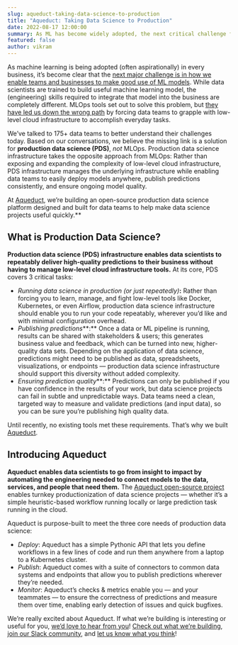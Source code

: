 ```yaml
---
slug: aqueduct-taking-data-science-to-production
title: "Aqueduct: Taking Data Science to Production"
date: 2022-08-17 12:00:00
summary: As ML has become widely adopted, the next critical challenge for data teams is in generating value from data science & machine learning. Production data science infrastructure is the missing link that will enable data science and machine learning to succeed, by abstracting away low-level cloud infrastructure. Aqueduct is the world's first production data science platform; it enables data scientists to run models anywhere, publish predictions everywhere, and ensure prediction quality.
featured: false
author: vikram
---
```

As machine learning is being adopted (often aspirationally) in every business, it’s become clear that the [next major challenge is in how we enable teams and businesses to make good use of ML models](https://www.notion.so/Aqueduct-Taking-Data-Science-to-Production-095c225052824f2aa46fbf35956bc378). While data scientists are trained to build useful machine learning model, the (engineering) skills required to integrate that model into the business are completely different. MLOps tools set out to solve this problem, but [they have led us down the wrong path](https://blog.aqueducthq.com/posts/mlops-right-problem-wrong-solution) by forcing data teams to grapple with low-level cloud infrastructure to accomplish everyday tasks.

We’ve talked to 175+ data teams to better understand their challenges today. Based on our conversations, we believe the missing link is a solution for **production data science (PDS)**, *not* MLOps. Production data science infrastructure takes the opposite approach from MLOps: Rather than exposing and expanding the complexity of low-level cloud infrastructure, PDS infrastructure manages the underlying infrastructure while enabling data teams to easily deploy models anywhere, publish predictions consistently, and ensure ongoing model quality.

At [Aqueduct](https://github.com/aqueducthq/aqueduct), we’re building an open-source production data science platform designed and built for data teams to help make data science projects useful quickly.**

## What is Production Data Science?

**Production data science (PDS) infrastructure enables data scientists to repeatably deliver high-quality predictions to their business without having to manage low-level cloud infrastructure tools.** At its core, PDS covers 3 critical tasks:

- *Running data science in production (or just repeatedly)***:** Rather than forcing you to learn, manage, and fight low-level tools like Docker, Kubernetes, or even Airflow, production data science infrastructure should enable you to run your code repeatably, wherever you’d like and with minimal configuration overhead.
- *Publishing predictions***:** Once a data or ML pipeline is running, results can be shared with stakeholders & users; this generates business value and feedback, which can be turned into new, higher-quality data sets. Depending on the application of data science, predictions might need to be published as data, spreadsheets, visualizations, or endpoints — production data science infrastructure should support this diversity without added complexity.
- *Ensuring prediction quality***:** Predictions can only be published if you have confidence in the results of your work, but data science projects can fail in subtle and unpredictable ways. Data teams need a clean, targeted way to measure and validate predictions (and input data), so you can be sure you’re publishing high quality data.

Until recently, no existing tools met these requirements. That’s why we built [Aqueduct](https://github.com/aqueducthq/aqueduct).

## Introducing Aqueduct

**Aqueduct enables data scientists to go from insight to impact by automating the engineering needed to connect models to the data, services, and people that need them.** The [Aqueduct open-source project](https://github.com/aqueducthq/aqueduct) enables turnkey productionization of data science projects — whether it’s a simple heuristic-based workflow running locally or large prediction task running in the cloud.

Aqueduct is purpose-built to meet the three core needs of production data science: 

- *Deploy*: Aqueduct has a simple Pythonic API that lets you define workflows in a few lines of code and run them anywhere from a laptop to a Kubernetes cluster.
- *Publish*: Aqueduct comes with a suite of connectors to common data systems and endpoints that allow you to publish predictions wherever they’re needed.
- *Monitor*: Aqueduct’s checks & metrics enable you — and your teammates — to ensure the correctness of predictions and measure them over time, enabling early detection of issues and quick bugfixes.

We’re really excited about Aqueduct. If what we’re building is interesting or useful for you, [we’d love to hear from you](mailto:hello@aqueducthq.com)! [Check out what we’re building](https://github.com/aqueducthq/aqueduct), [join our Slack community](https://slack.aqueducthq.com), and [let us know what you think](https://github.com/aqueducthq/aqueduct/issues/new?assignees=&labels=enhancement&template=feature_request.md&title=%5BFEATURE%5D)!